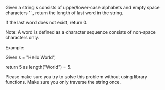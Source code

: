 Given a string s consists of upper/lower-case alphabets and empty space characters ' ', return the length of last word in the string.

If the last word does not exist, return 0.

Note: A word is defined as a character sequence consists of non-space characters only.

Example:

Given s = "Hello World",

return 5 as length("World") = 5.

Please make sure you try to solve this problem without using library functions. Make sure you only traverse the string once.
